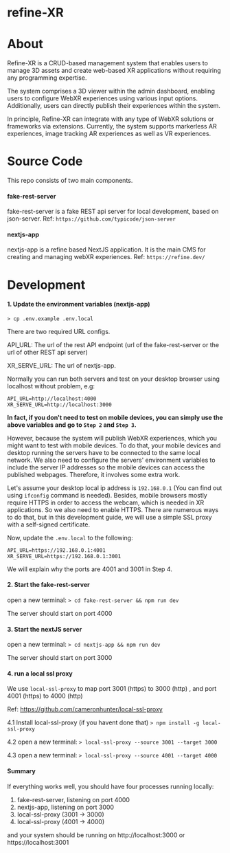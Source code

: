 # refine-XR

# About 
Refine-XR is a CRUD-based management system that enables users to manage 3D assets and create web-based XR applications without requiring any programming expertise.

The system comprises a 3D viewer within the admin dashboard, enabling users to configure WebXR experiences using various input options. Additionally, users can directly publish their experiences within the system.

In principle, Refine-XR can integrate with any type of WebXR solutions or frameworks via extensions. Currently, the system supports markerless AR experiences, image tracking AR experiences as well as VR experiences.

# Source Code
This repo consists of two main components. 

#### fake-rest-server
fake-rest-server is a fake REST api server for local development, based on json-server. Ref: `https://github.com/typicode/json-server`

#### nextjs-app
nextjs-app is a refine based NextJS application. It is the main CMS for creating and managing webXR experiences. Ref: `https://refine.dev/`

# Development

#### 1. Update the environment variables (nextjs-app)

`> cp .env.example .env.local`

There are two required URL configs.

API_URL: The url of the rest API endpoint (url of the fake-rest-server or the url of other REST api server)

XR_SERVE_URL: The url of nextjs-app. 

Normally you can run both servers and test on your desktop browser using localhost without problem, e.g:

```
API_URL=http://localhost:4000
XR_SERVE_URL=http://localhost:3000
```

__In fact, if you don't need to test on mobile devices, you can simply use the above variables and go to `Step 2` and `Step 3`.__

However, because the system will publish WebXR experiences, which you might want to test with mobile devices. To do that, your mobile devices and desktop running the servers have to be connected to the same local network. We also need to configure the servers' environment variables to include the server IP addresses so the mobile devices can access the published webpages. Therefore, it involves some extra work.

Let's assume your desktop local ip address is `192.168.0.1` (You can find out using `ifconfig` command is needed). Besides, mobile browsers mostly require HTTPS in order to access the webcam, which is needed in XR applications. So we also need to enable HTTPS. There are numerous ways to do that, but in this development guide, we will use a simple SSL proxy with a self-signed certificate. 

Now, update the `.env.local` to the following:

```
API_URL=https://192.168.0.1:4001
XR_SERVE_URL=https://192.168.0.1:3001
```

We will explain why the ports are 4001 and 3001 in Step 4.

#### 2. Start the fake-rest-server

open a new terminal:
`> cd fake-rest-server && npm run dev`

The server should start on port 4000

#### 3. Start the nextJS server

open a new terminal:
`> cd nextjs-app && npm run dev`

The server should start on port 3000

#### 4. run a local ssl proxy 

We use `local-ssl-proxy` to map port 3001 (https) to 3000 (http) , and port 4001 (https) to 4000 (http)

Ref: https://github.com/cameronhunter/local-ssl-proxy

4.1 Install local-ssl-proxy (if you havent done that)
`> npm install -g local-ssl-proxy`

4.2 open a new terminal:
`> local-ssl-proxy --source 3001 --target 3000` 

4.3 open a new terminal:
`> local-ssl-proxy --source 4001 --target 4000` 

#### Summary
If everything works well, you should have four processes running locally: 

1. fake-rest-server, listening on port 4000
2. nextjs-app, listening on port 3000
3. local-ssl-proxy (3001 -> 3000)
4. local-ssl-proxy (4001 -> 4000)

and your system should be running on http://localhost:3000 or https://localhost:3001


